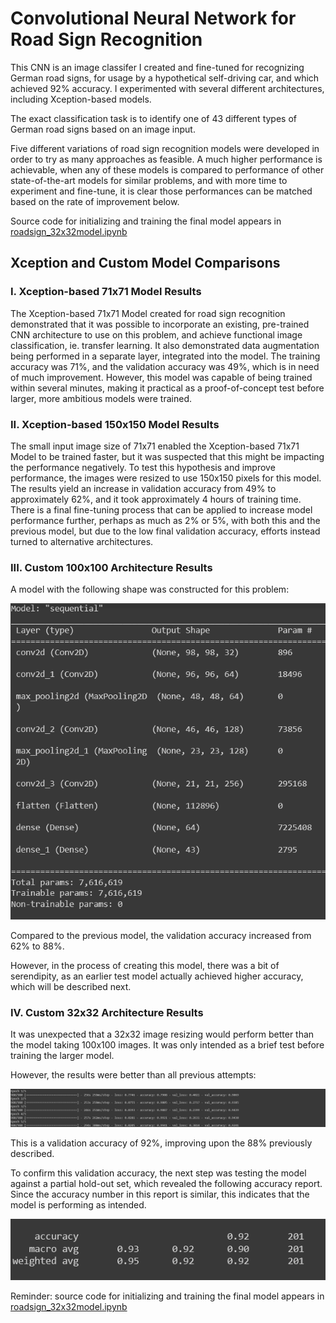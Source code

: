 # Convolutional Neural Network for Road Sign Recognition

This CNN is an image classifer I created and fine-tuned for recognizing German road signs, for usage by a hypothetical self-driving car, and which achieved 92% accuracy. I experimented with several different architectures, including Xception-based models.

The exact classification task is to identify one of 43 different types of German road signs based on an image input.

Five different variations of road sign recognition models were developed in order to try as many approaches as feasible. A much higher performance is achievable, when any of these models is compared to performance of other state-of-the-art models for similar problems, and with more time to experiment and fine-tune, it is clear those performances can be matched based on the rate of improvement below.

Source code for initializing and training the final model appears in [roadsign_32x32model.ipynb](https://github.com/emoryhubbard/RoadSignRecognition/blob/main/roadsign_32x32model.ipynb)


## Xception and Custom Model Comparisons

### I. Xception-based 71x71 Model Results
The Xception-based 71x71 Model created for road sign recognition demonstrated that it was possible to incorporate an existing, pre-trained CNN architecture to use on this problem, and achieve functional image classification, ie. transfer learning. It also demonstrated data augmentation being performed in a separate layer, integrated into the model.
The training accuracy was 71%, and the validation accuracy was 49%, which is in need of much improvement.
However, this model was capable of being trained within several minutes, making it practical as a proof-of-concept test before larger, more ambitious models were trained.

### II. Xception-based 150x150 Model Results
The small input image size of 71x71 enabled the Xception-based 71x71 Model to be trained faster, but it was suspected that this might be impacting the performance negatively. To test this hypothesis and improve performance, the images were resized to use 150x150 pixels for this model.
The results yield an increase in validation accuracy from 49% to approximately 62%, and it took approximately 4 hours of training time.
There is a final fine-tuning process that can be applied to increase model performance further, perhaps as much as 2% or 5%, with both this and the previous model, but due to the low final validation accuracy, efforts instead turned to alternative architectures.

### III. Custom 100x100 Architecture Results
A model with the following shape was constructed for this problem:

![Custom 100 x 100 Shape image](Custom100x100Shape.png)

Compared to the previous model, the validation accuracy increased from 62% to 88%.

However, in the process of creating this model, there was a bit of serendipity, as an earlier test model actually achieved higher accuracy, which will be described next.

### IV. Custom 32x32 Architecture Results
It was unexpected that a 32x32 image resizing would perform better than the model taking 100x100 images. It was only intended as a brief test before training the larger model.

However, the results were better than all previous attempts:

![Custom 32 x 32 Partial Holdout image](Custom32x32Validation.png)

This is a validation accuracy of 92%, improving upon the 88% previously described.

To confirm this validation accuracy, the next step was testing the model against a partial hold-out set, which revealed the following accuracy report. Since the accuracy number in this report is similar, this indicates that the model is performing as intended.

![Alt text](Custom32x32PartialHoldout.png)

Reminder: source code for initializing and training the final model appears in [roadsign_32x32model.ipynb](https://github.com/emoryhubbard/RoadSignRecognition/blob/main/roadsign_32x32model.ipynb)
